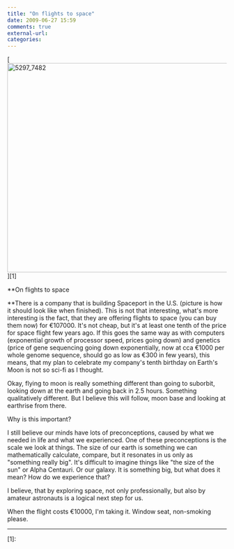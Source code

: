 ```yaml
---
title: "On flights to space"
date: 2009-06-27 15:59
comments: true
external-url:
categories:
---
```

[<img src="http://1.asset.soup.io/asset/0366/5297_7482.jpeg" width="640" height="480" alt="5297_7482" />][1]

**On flights to space  
  
**There is a company that is building Spaceport in the U.S. (picture is how it should look like when finished). This is not that interesting, what's more interesting is the fact, that they are offering flights to space (you can buy them now) for €107000. It's not cheap, but it's at least one tenth of the price for space flight few years ago. If this goes the same way as with computers (exponential growth of processor speed, prices going down) and genetics (price of gene sequencing going down exponentially, now at cca €1000 per whole genome sequence, should go as low as €300 in few years), this means, that my plan to celebrate my company's tenth birthday on Earth's Moon is not so sci-fi as I thought.   
  
Okay, flying to moon is really something different than going to suborbit, looking down at the earth and going back in 2.5 hours. Something qualitatively different. But I believe this will follow, moon base and looking at earthrise from there.  
  
Why is this important?  
  
I still believe our minds have lots of preconceptions, caused by what we needed in life and what we experienced. One of these preconceptions is the scale we look at things. The size of our earth is something we can mathematically calculate, compare, but it resonates in us only as "something really big". It's difficult to imagine things like "the size of the sun" or Alpha Centauri. Or our galaxy. It is something big, but what does it mean? How do we experience that?  
  
I believe, that by exploring space, not only professionally, but also by amateur astronauts is a logical next step for us.  
  
When the flight costs €10000, I'm taking it. Window seat, non-smoking please.  
****

  [1]:

